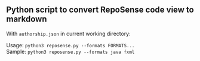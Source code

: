 ## Python script to convert RepoSense code view to markdown

With `authorship.json` in current working directory:

Usage: `python3 reposense.py --formats FORMATS...` <br/>
Sample: `python3 reposense.py --formats java fxml`
